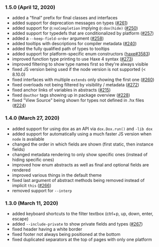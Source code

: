 ### 1.5.0 (April 12, 2020)

- added a "final" prefix for final classes and interfaces
- added support for deprecation messages on types ([#261](https://github.com/HaxeFoundation/dox/issues/261))
- added support for `@:noCompletion` implying `@:dox(hide)` ([#250](https://github.com/HaxeFoundation/dox/issues/250))
- added support for typedefs that are conditionalized by platform ([#257](https://github.com/HaxeFoundation/dox/issues/257))
- added a `--keep-field-order` argument ([#258](https://github.com/HaxeFoundation/dox/issues/258))
- added tooltips with descriptions for compiler metadata ([#240](https://github.com/HaxeFoundation/dox/issues/240))
- added the fully qualified path of types to tooltips
- added support for platform-specific enum constructors ([haxe#3583](https://github.com/HaxeFoundation/haxe/issues/3583))
- improved function type printing to use Haxe 4 syntax ([#273](https://github.com/HaxeFoundation/dox/issues/273))
- improved filtering to show type names first so they're always visible
- fixed JS version being used if the node version is not supported (< 8.10.0)
- fixed interfaces with multiple `extends` only showing the first one ([#260](https://github.com/HaxeFoundation/dox/issues/260))
- fixed overloads not being filtered by visibility / metadata ([#272](https://github.com/HaxeFoundation/dox/issues/272))
- fixed anchor links of variables in abstracts ([#215](https://github.com/HaxeFoundation/dox/issues/215))
- fixed `@author` tags showing up in package overview ([#228](https://github.com/HaxeFoundation/dox/issues/228))
- fixed "View Source" being shown for types not defined in .hx files ([#224](https://github.com/HaxeFoundation/dox/issues/224))

### 1.4.0 (March 27, 2020)

- added support for using dox as an API via `dox.Dox.run()` and `-lib dox`
- added support for automatically using a much faster JS version when `node` is available
- changed the order in which fields are shown (first static, then instance fields)
- changed metadata rendering to only show specific ones (instead of hiding specific ones)
- improved how enum abstracts as well as final and optional fields are rendered
- improved various things in the default theme
- fixed last argument of abstract methods being removed instead of implicit `this` ([#266](https://github.com/HaxeFoundation/dox/issues/266))
- removed support for `--interp`

### 1.3.0 (March 11, 2020)

- added keyboard shortcuts to the filter textbox (ctrl+p, up, down, enter, escape)
- added `--include-private` to show private fields and types ([#267](https://github.com/HaxeFoundation/dox/pull/267))
- fixed header having a white border
- fixed footer not always being positioned at the bottom
- fixed duplicated separators at the top of pages with only one platform
